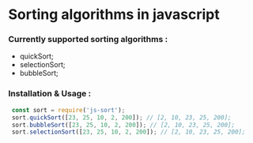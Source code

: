 # Sorting algorithms in javascript

### Currently supported sorting algorithms :

- quickSort;
- selectionSort;
- bubbleSort;

### Installation & Usage :

```Javascript
 const sort = require('js-sort');
 sort.quickSort([23, 25, 10, 2, 200]); // [2, 10, 23, 25, 200];
 sort.bubbleSort([23, 25, 10, 2, 200]); // [2, 10, 23, 25, 200];
 sort.selectionSort([23, 25, 10, 2, 200]); // [2, 10, 23, 25, 200];
```
